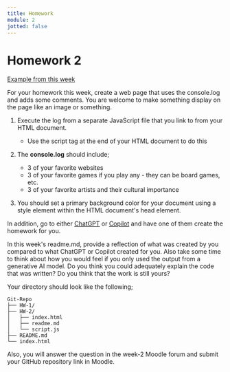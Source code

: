 ```yaml
---
title: Homework
module: 2
jotted: false
---
```


# Homework 2


<a href="https://github.com/Montana-Media-Arts/441-WebTech-Spring2024-Examples/tree/master/Week%202" target="_blank">Example from this week</a>

For your homework this week, create a web page that uses the console.log and adds some comments. You are welcome to make something display on the page like an image or something.

1. Execute the log from a separate JavaScript file that you link to from your HTML document.
    - Use the script tag at the end of your HTML document to do this
2. The <b>console.log</b> should include;
    - 3 of your favorite websites
    - 3 of your favorite games if you play any - they can be board games, etc.
    - 3 of your favorite artists and their cultural importance
   
3. You should set a primary background color for your document using a style element within the HTML document's head element.

In addition, go to either <a href="https://openai.com/blog/chatgpt">ChatGPT</a> or <a href="https://copilot.microsoft.com/" target="_blank">Copilot</a> and have one of them create the homework for you.

In this week's readme.md, provide a reflection of what was created by you compared to what ChatGPT or Copilot created for you.  Also take some time to think about how you would feel if you only used the output from a generative AI model.  Do you think you could adequately explain the code that was written?  Do you think that the work is still yours?

Your directory should look like the following;

```
Git-Repo
├── HW-1/
├── HW-2/
│   ├── index.html
│   ├── readme.md
│   └── script.js
├── README.md
└── index.html
```

Also, you will answer the question in the week-2 Moodle forum and submit your GitHub repository link in Moodle.
